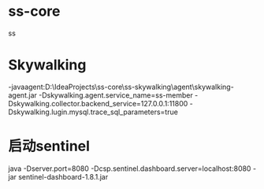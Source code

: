 # ss-core
ss

# Skywalking
-javaagent:D:\IdeaProjects\ss-core\ss-skywalking\agent\skywalking-agent.jar
-Dskywalking.agent.service_name=ss-member
-Dskywalking.collector.backend_service=127.0.0.1:11800
-Dskywalking.lugin.mysql.trace_sql_parameters=true

# 启动sentinel
java -Dserver.port=8080  -Dcsp.sentinel.dashboard.server=localhost:8080  -jar sentinel-dashboard-1.8.1.jar